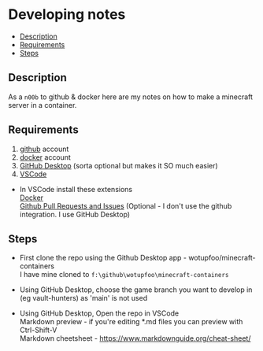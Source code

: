 # Developing notes
<!-- MarkdownTOC autolink="true" indent="  " markdown_preview="github" -->

- [Description](#description)
- [Requirements](#requirements)
- [Steps](#steps)
<!-- /MarkdownTOC -->

## Description

As a `n00b` to github & docker here are my notes on how to make a minecraft server in a container.

## Requirements

1. [github](http://github.com) account
2. [docker](http://docker.com) account
3. [GitHub Desktop](https://desktop.github.com/) (sorta optional but makes it SO much easier)
4. [VSCode](https://code.visualstudio.com/)
- In VSCode install these extensions  
[Docker](https://marketplace.visualstudio.com/items?itemName=ms-azuretools.vscode-docker)  
[Github Pull Requests and Issues](https://marketplace.visualstudio.com/items?itemName=GitHub.vscode-pull-request-github) (Optional - I don't use the github integration. I use GitHub Desktop)

## Steps
- First clone the repo using the Github Desktop app - wotupfoo/minecraft-containers  
I have mine cloned to `f:\github\wotupfoo\minecraft-containers`

- Using GitHub Desktop, choose the game branch you want to develop in (eg vault-hunters) as 'main' is not used

- Using GitHub Desktop, Open the repo in VSCode  
Markdown preview - if you're editing *.md files you can preview with Ctrl-Shift-V  
Markdown cheetsheet - https://www.markdownguide.org/cheat-sheet/  
